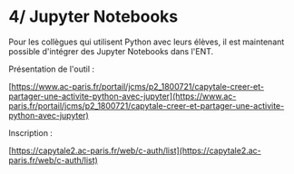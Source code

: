 # 4/ Jupyter Notebooks

Pour les collègues qui utilisent Python avec leurs élèves, il est maintenant possible d'intégrer des Jupyter Notebooks dans l'ENT.

Présentation de l'outil :

[https://www.ac-paris.fr/portail/jcms/p2_1800721/capytale-creer-et-partager-une-activite-python-avec-jupyter](https://www.ac-paris.fr/portail/jcms/p2_1800721/capytale-creer-et-partager-une-activite-python-avec-jupyter)

Inscription :

[https://capytale2.ac-paris.fr/web/c-auth/list](https://capytale2.ac-paris.fr/web/c-auth/list)